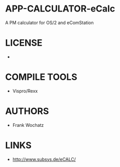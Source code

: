 APP-CALCULATOR-eCalc
====================

A PM calculator for OS/2 and eComStation

LICENSE
===============
* 

COMPILE TOOLS
===============
* Vispro/Rexx

AUTHORS
===============
* Frank Wochatz

LINKS
===============
* http://www.subsys.de/eCALC/
